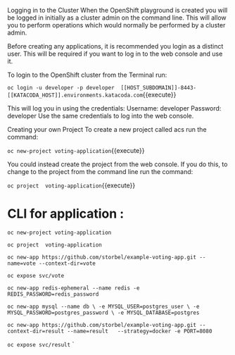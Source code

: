 Logging in to the Cluster
When the OpenShift playground is created you will be logged in initially as a cluster admin on the command line. This will allow you to perform operations which would normally be performed by a cluster admin.

Before creating any applications, it is recommended you login as a distinct user. This will be required if you want to log in to the web console and use it.

To login to the OpenShift cluster from the Terminal run:

`oc login -u developer -p developer  [[HOST_SUBDOMAIN]]-8443-[[KATACODA_HOST]].environments.katacoda.com`{{execute}}

This will log you in using the credentials:
Username: developer
Password: developer
Use the same credentials to log into the web console.


Creating your own Project
To create a new project called acs run the command:

`oc new-project voting-application`{{execute}}

You could instead create the project from the web console. If you do this, to change to the project from the command line run the command:

`oc project  voting-application`{{execute}}



CLI for application :
======================


`oc new-project voting-application`

`oc project  voting-application`

`oc new-app https://github.com/storbel/example-voting-app.git --name=vote --context-dir=vote`

`oc expose svc/vote`

`oc new-app redis-ephemeral --name redis -e REDIS_PASSWORD=redis_password`

`oc new-app mysql --name db \
    -e MYSQL_USER=postgres_user \
    -e MYSQL_PASSWORD=postgres_password \
    -e MYSQL_DATABASE=postgres`

`oc new-app https://github.com/storbel/example-voting-app.git --context-dir=result --name=result   --strategy=docker -e PORT=8080`

`oc expose svc/result`
`